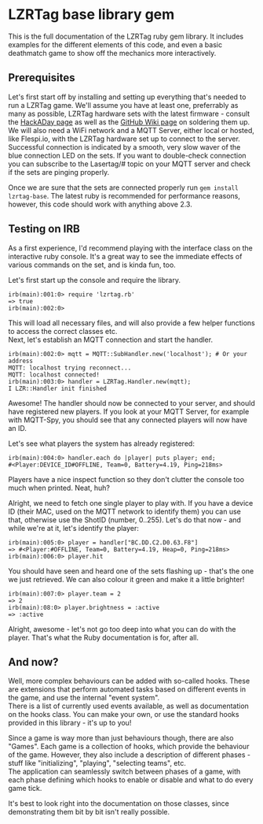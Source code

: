 
# LZRTag base library gem

This is the full documentation of the LZRTag ruby gem library.
It includes examples for the different elements of this code, and even a basic
deathmatch game to show off the mechanics more interactively.

## Prerequisites
Let's first start off by installing and setting up everything that's needed
to run a LZRTag game. We'll assume you have at least one, preferrably as many as possible,
LZRTag hardware sets with the latest firmware - consult the [HackADay page](bit.ly/XASLZR) as well as the [GitHub Wiki page](https://github.com/XasWorks/LZRTag/wiki/Assembly) on soldering them up.  
We will also need a WiFi network and a MQTT Server, either local or hosted, like
Flespi.io, with the LZRTag hardware set up to connect to the server. Successful
connection is indicated by a smooth, very slow waver of the blue connection LED
on the sets. If you want to double-check connection you can subscribe to the
Lasertag/# topic on your MQTT server and check if the sets are pinging properly.

Once we are sure that the sets are connected properly run `gem install lzrtag-base`.
The latest ruby is recommended for performance reasons, however, this code should work
with anything above 2.3.

## Testing on IRB
As a first experience, I'd recommend playing with the interface class on the interactive
ruby console. It's a great way to see the immediate effects of various commands
on the set, and is kinda fun, too.

Let's first start up the console and require the library.
```IRB
irb(main):001:0> require 'lzrtag.rb'
=> true
irb(main):002:0>
```
This will load all necessary files, and will also provide a few helper functions
to access the correct classes etc.  
Next, let's establish an MQTT connection and start the handler.

```IRB
irb(main):002:0> mqtt = MQTT::SubHandler.new('localhost'); # Or your address
MQTT: localhost trying reconnect...
MQTT: localhost connected!
irb(main):003:0> handler = LZRTag.Handler.new(mqtt);
I LZR::Handler init finished
```

Awesome! The handler should now be connected to your server, and should have registered
new players. If you look at your MQTT Server, for example with MQTT-Spy, you
should see that any connected players will now have an ID.

Let's see what players the system has already registered:

```irb
irb(main):004:0> handler.each do |player| puts player; end;
#<Player:DEVICE_ID#OFFLINE, Team=0, Battery=4.19, Ping=218ms>
```

Players have a nice inspect function so they don't clutter the console too much when printed. Neat, huh?

Alright, we need to fetch one single player to play with. If you have a device ID
(their MAC, used on the MQTT network to identify them) you can use that, otherwise
use the ShotID (number, 0..255). Let's do  that now - and while we're at it,
let's identify the player:

```irb
irb(main):005:0> player = handler["BC.DD.C2.D0.63.F8"]
=> #<Player:#OFFLINE, Team=0, Battery=4.19, Heap=0, Ping=218ms>
irb(main):006:0> player.hit
```

You should have seen and heard one of the sets flashing up - that's the one we
just retrieved. We can also colour it green and make it a little brighter!

```irb
irb(main):007:0> player.team = 2
=> 2
irb(main):08:0> player.brightness = :active
=> :active
```

Alright, awesome - let's not go too deep into what you can do with the player.
That's what the Ruby documentation is for, after all.

## And now?
Well, more complex behaviours can be added with so-called hooks. These are extensions
that perform automated tasks based on different events in the game, and use the
internal "event system".  
There is a list of currently used events available, as well as documentation on
the hooks class. You can make your own, or use the standard hooks provided in this
library - it's up to you!

Since a game is way more than just behaviours though, there are also "Games".
Each game is a collection of hooks, which provide the behaviour of the game. However,
they also include a description of different phases - stuff like "initializing",
"playing", "selecting teams", etc.  
The application can seamlessly switch between phases of a game, with each phase
defining which hooks to enable or disable and what to do every game tick.

It's best to look right into the documentation on those classes, since demonstrating
them bit by bit isn't really possible.
